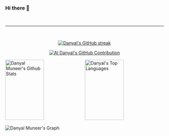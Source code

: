 ### Hi there 👋
<!--
<h2 align="center">
  Welcome to Al Siam World!
  <img src="https://media.giphy.com/media/hvRJCLFzcasrR4ia7z/giphy.gif" width="28">
</h2>
-->

<!--
<p align="center">
  <a href="https://github.com/Daniabbasi25"><img src="https://readme-typing-svg.herokuapp.com/?lines=Self%20Taught%20Programmer;Front%20End%20Developer;1.5%2B%20years%20of%20coding%20experience;Always%20learning%20new%20things&center=true&width=380&height=45"></a>
</p>

 -->


<br/>
<hr/>
<br/>

<p align="center">
  <a href="https://github.com/Daniabbasi25">
    <img src="https://github-readme-streak-stats.herokuapp.com/?user=Daniabbasi25&theme=radical&border=7F3FBF&background=0D1117" alt="Danyal's GitHub streak"/>
  </a>
</p>

<p align="center">
  <a href="https://github.com/Daniabbasi25">
    <img src="https://github-profile-summary-cards.vercel.app/api/cards/profile-details?username=Daniabbasi25&theme=radical" alt="Al Danyal's GitHub Contribution"/>
  </a>
</p>

<a> 
    <a href="https://github.com/Daniabbasi25"><img alt="Danyal Muneer's Github Stats" src="https://denvercoder1-github-readme-stats.vercel.app/api?username=Daniabbasi25&show_icons=true&count_private=true&theme=react&border_color=7F3FBF&bg_color=0D1117&title_color=F85D7F&icon_color=F8D866" height="192px" width="49.5%"/></a>
  <a href="https://github.com/Daniabbasi25"><img alt="Danyal's Top Languages" src="https://denvercoder1-github-readme-stats.vercel.app/api/top-langs/?username=Daniabbasi25&langs_count=8&layout=compact&theme=react&border_color=7F3FBF&bg_color=0D1117&title_color=F85D7F&icon_color=F8D866" height="192px" width="49.5%"/></a>
  <br/>
</a>


![Danyal Muneer's Graph](https://github-readme-activity-graph.vercel.app/graph?username=Daniabbasi25&custom_title=Danyal's%20GitHub%20Activity%20Graph&bg_color=0D1117&color=7F3FBF&line=7F3FBF&point=7F3FBF&area_color=FFFFFF&title_color=FFFFFF&area=true)

